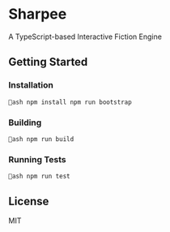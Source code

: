 # Sharpee

A TypeScript-based Interactive Fiction Engine

## Getting Started

### Installation

`ash
npm install
npm run bootstrap
`

### Building

`ash
npm run build
`

### Running Tests

`ash
npm run test
`

## License

MIT
